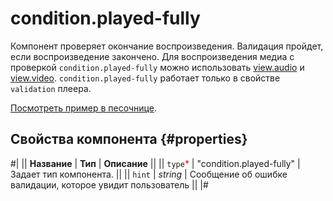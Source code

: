 # condition.played-fully

Компонент проверяет окончание воспроизведения. Валидация пройдет, если воспроизведение закончено. Для воспроизведения медиа с проверкой `condition.played-fully` можно использовать [view.audio](view.audio.md) и [view.video](view.video.md). `condition.played-fully` работает только в свойстве `validation` плеера.

[Посмотреть пример в песочнице](https://clck.ru/QPXvo).

## Свойства компонента {#properties}

#|
|| **Название** | **Тип** | **Описание** ||
|| `type`<span style="color: red">\*</span> | "condition.played-fully" | Задает тип компонента. ||
|| `hint` | _string_ | Сообщение об ошибке валидации, которое увидит пользователь ||
|#
